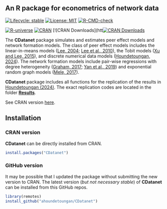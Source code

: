 ## An R package for econometrics of network data

<!-- badges: start -->
  [![Lifecycle: stable](https://img.shields.io/badge/Lifecycle-Stable-blue.svg)](https://lifecycle.r-lib.org/articles/stages.html#stable)
  [![License: MIT](https://img.shields.io/badge/License-MIT-yellow.svg)](https://opensource.org/licenses/MIT)
  [![R-CMD-check](https://github.com/ahoundetoungan/CDatanet/actions/workflows/R-CMD-check.yml/badge.svg)](https://github.com/ahoundetoungan/CDatanet/actions/workflows/R-CMD-check.yml)

  [![R-universe](https://ahoundetoungan.r-universe.dev/badges/CDatanet)](https://ahoundetoungan.r-universe.dev/CDatanet)
  [![CRAN](https://www.r-pkg.org/badges/version/CDatanet)](https://CRAN.R-project.org/package=CDatanet)
  [![CRAN Downloads](htt[![CRAN Downloads](https://img.shields.io/endpoint?url=https://ahoundetoungan.github.io/CDatanet/badges/cran_downloads.json)](https://cran.r-project.org/package=CDatanet)

<!-- badges: end -->

The **CDatanet** package simulates and estimates peer effect models and network formation models. The class of peer effect models includes the linear-in-means models ([Lee, 2004](https://doi.org/10.1111/j.1468-0262.2004.00558.x); [Lee et al., 2010](https://doi.org/10.1111/j.1368-423X.2010.00310.x)),  the Tobit models ([Xu and Lee, 2015](https://doi.org/10.1016/j.jeconom.2015.05.004)), and discrete numerical data models ([Houndetoungan, 2024](https://doi.org/10.2139/ssrn.3721250)).  The network formation models include pair-wise regressions with degree heterogeneity ([Graham, 2017](https://doi.org/10.3982/ECTA12679); [Yan et al., 2019](https://doi.org/10.1080/01621459.2018.1448829)) and exponential random graph models ([Mele, 2017](https://doi.org/10.3982/ECTA10400)).

**CDatanet** package includes all functions for the replication of the results in [Houndetoungan (2024)](https://doi.org/10.2139/ssrn.3721250). The exact replication codes are located in the folder [**Results**](https://github.com/ahoundetoungan/CDatanet/tree/master/Results).

See CRAN version [here](https://CRAN.R-project.org/package=CDatanet).

## Installation
### CRAN version
**CDatanet** can be directly installed from CRAN.
```R
install.packages("CDatanet")
```

### GitHub version
It may be possible that I updated the package without submitting the new version to CRAN. The latest version (*but not necessary stable*) of **CDatanet** can be installed from this GitHub repos.
```R
library(remotes)
install_github("ahoundetoungan/CDatanet")
```
